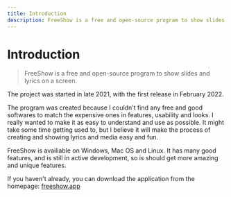 ```yaml
---
title: Introduction
description: FreeShow is a free and open-source program to show slides and lyrics on a screen.
---
```


# Introduction

> FreeShow is a free and open-source program to show slides and lyrics on a screen.

The project was started in late 2021, with the first release in February 2022.

The program was created because I couldn't find any free and good softwares to match the expensive ones in features, usability and looks. I really wanted to make it as easy to understand and use as possible. It might take some time getting used to, but I believe it will make the process of creating and showing lyrics and media easy and fun.

FreeShow is availiable on Windows, Mac OS and Linux. It has many good features, and is still in active development, so is should get more amazing and unique features.

If you haven't already, you can download the application from the homepage: [freeshow.app](https://freeshow.app)

